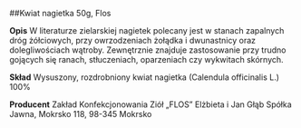 ##Kwiat nagietka 50g, Flos

**Opis** W literaturze zielarskiej nagietek polecany jest w stanach zapalnych dróg żółciowych, przy owrzodzeniach żołądka i dwunastnicy oraz dolegliwościach wątroby. Zewnętrznie znajduje zastosowanie przy trudno gojących się ranach, stłuczeniach, oparzeniach czy wykwitach skórnych. 

**Skład** Wysuszony, rozdrobniony kwiat nagietka (Calendula officinalis L.) 100%

**Producent** Zakład Konfekcjonowania Ziół „FLOS” Elżbieta i Jan Głąb Spółka Jawna, Mokrsko 118, 98-345 Mokrsko
